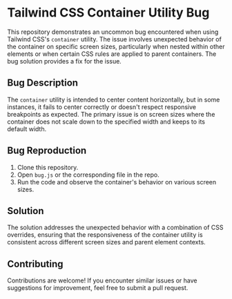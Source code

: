 # Tailwind CSS Container Utility Bug

This repository demonstrates an uncommon bug encountered when using Tailwind CSS's `container` utility.  The issue involves unexpected behavior of the container on specific screen sizes, particularly when nested within other elements or when certain CSS rules are applied to parent containers.  The bug solution provides a fix for the issue.

## Bug Description
The `container` utility is intended to center content horizontally, but in some instances, it fails to center correctly or doesn't respect responsive breakpoints as expected. The primary issue is on screen sizes where the container does not scale down to the specified width and keeps to its default width. 

## Bug Reproduction
1. Clone this repository.
2. Open `bug.js` or the corresponding file in the repo.
3. Run the code and observe the container's behavior on various screen sizes.

## Solution
The solution addresses the unexpected behavior with a combination of CSS overrides, ensuring that the responsiveness of the container utility is consistent across different screen sizes and parent element contexts.

## Contributing
Contributions are welcome!  If you encounter similar issues or have suggestions for improvement, feel free to submit a pull request.
